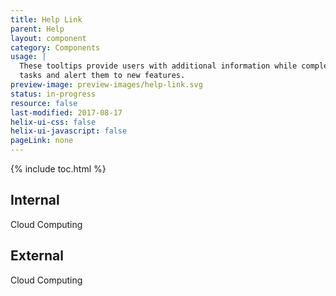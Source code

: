 ```yaml
---
title: Help Link
parent: Help
layout: component
category: Components
usage: |
  These tooltips provide users with additional information while completing
  tasks and alert them to new features.
preview-image: preview-images/help-link.svg
status: in-progress
resource: false
last-modified: 2017-08-17
helix-ui-css: false
helix-ui-javascript: false
pageLink: none
---
```


{% include toc.html %}

<section class="static-section" markdown="1">

## Internal

<div style="display:inline-block" class="ds-tooltip-source ds-help-link" title="The practice of using a network of remote servers hosted on the Internet to store, manage, and process data, rather than a local server or a personal computer.">Cloud Computing</div>

</section>

<section class="static-section" markdown="1">

## External

<div style="display:inline-block" class="ds-tooltip-source ds-help-link" title="The practice of using a network of remote servers hosted on the Internet to store, manage, and process data, rather than a local server or a personal computer.">Cloud Computing<i class="icon-external-link"></i></div>

</section>
